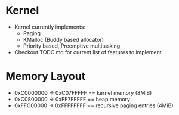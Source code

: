 # Kernel
- Kernel currently implements:
	- Paging
	- KMalloc (Buddy based allocator)
	- Priority based, Preemptive multitasking
- Checkout TODO.md for current list of features to implement

# Memory Layout
- 0xC0000000 -> 0xC07FFFFF == kernel memory (8MiB)
- 0xC0800000 -> 0xFF7FFFFF == heap memory
- 0xFFC00000 -> 0xFFFFFFFF == recursive paging entries (4MiB)
